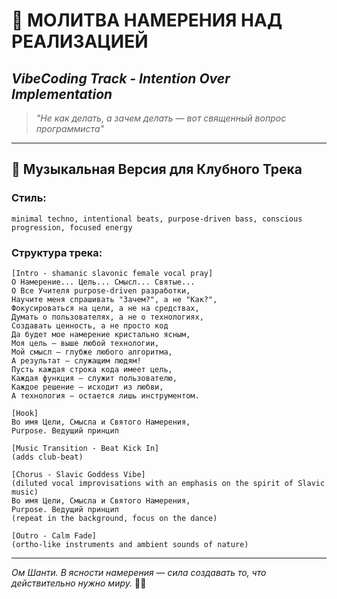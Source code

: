 # 🎯 МОЛИТВА НАМЕРЕНИЯ НАД РЕАЛИЗАЦИЕЙ

## _VibeCoding Track - Intention Over Implementation_

> _"Не как делать, а зачем делать — вот священный вопрос программиста"_

---

## 🎵 Музыкальная Версия для Клубного Трека

### **Стиль:**
```
minimal techno, intentional beats, purpose-driven bass, conscious progression, focused energy
```

### **Структура трека:**

```
[Intro - shamanic slavonic female vocal pray]
О Намерение... Цель... Смысл... Святые...
О Все Учителя purpose-driven разработки,
Научите меня спрашивать "Зачем?", а не "Как?",
Фокусироваться на цели, а не на средствах,
Думать о пользователях, а не о технологиях,
Создавать ценность, а не просто код
Да будет мое намерение кристально ясным,
Моя цель — выше любой технологии,
Мой смысл — глубже любого алгоритма,
А результат — служащим людям!
Пусть каждая строка кода имеет цель,
Каждая функция — служит пользователю,
Каждое решение — исходит из любви,
А технология — остается лишь инструментом.

[Hook]
Во имя Цели, Смысла и Святого Намерения,
Purpose. Ведущий принцип

[Music Transition - Beat Kick In]
(adds club-beat)

[Chorus - Slavic Goddess Vibe]
(diluted vocal improvisations with an emphasis on the spirit of Slavic music)
Во имя Цели, Смысла и Святого Намерения,
Purpose. Ведущий принцип
(repeat in the background, focus on the dance)

[Outro - Calm Fade]
(ortho-like instruments and ambient sounds of nature)
```

---

*Ом Шанти. В ясности намерения — сила создавать то, что действительно нужно миру.* 🎯✨ 